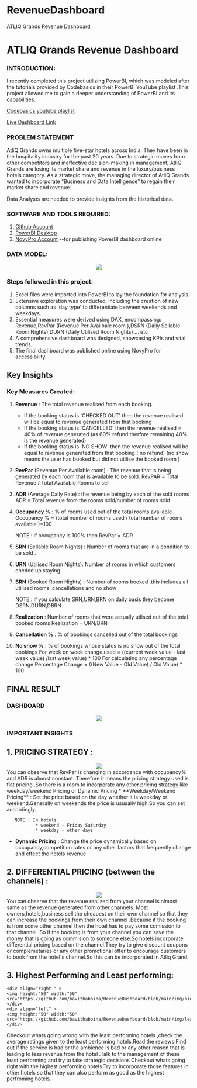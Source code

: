 # RevenueDashboard
ATLIQ Grands Revenue Dashboard
# ATLIQ Grands Revenue Dashboard
### INTRODUCTION:

I recently completed this project utilizing PowerBI, which was modeled after the tutorials provided by Codebasics in their PowerBI YouTube playlist .This project allowed me to gain a deeper understanding of PowerBI and its capabilities.

[Codebasics youtube playlist](https://www.youtube.com/watch?v=tT4V7zguCnc)

[Live Dashboard Link]([https://app.powerbi.com/view?r=eyJrIjoiMmJmMzRjYjgtOTZhNy00ZGVkLTg2YjEtZTY0MDcxMDM3ZGRiIiwidCI6ImRmODY3OWNkLWE4MGUtNDVkOC05OWFjLWM4M2VkN2ZmOTVhMCJ9&pageName=ReportSection40e6fb4b5493ba29ec91](https://app.powerbi.com/view?r=eyJrIjoiYTk5MzcxMTAtMjExZC00ZWVlLTg1NzUtMjE3Mzg4YjgxOGU0IiwidCI6ImRmODY3OWNkLWE4MGUtNDVkOC05OWFjLWM4M2VkN2ZmOTVhMCJ9))

### PROBLEM STATEMENT
AtliQ Grands owns multiple five-star hotels across India. They have been in the hospitality industry for the past 20 years. Due to strategic moves from other competitors and ineffective decision-making in management, AtliQ Grands are losing its market share and revenue in the luxury/business hotels category. As a strategic move, the managing director of AtliQ Grands wanted to incorporate “Business and Data Intelligence” to regain their market share and revenue. 

Data Analysts are needed to provide insights from the historical data.


### SOFTWARE AND TOOLS REQUIRED:

1. [Github Account](https://github.com)
2. [PowerBI Desktop](https://www.microsoft.com/en-us/download/details.aspx?id=58494)
3. [NovyPro Account](https://www.novypro.com/)  --for publishing PowerBI dashboard online

### DATA MODEL:
<div align="center" >
<img height:"100" width:"100" src="https://github.com/bavithaboina/RevenueDashboard/blob/main/img/Reveue_dashboard_data_model.jpg">
</div>

### Steps followed in this project:
1. Excel files were imported into PowerBI to lay the foundation for analysis.
2. Extensive exploration was conducted, including the creation of new columns such as 'day type' to differentiate between weekends and weekdays.
3. Essential measures were derived using DAX, encompassing: Revenue,RevPar (Revenue Per Availbale room ),DSRN (Daily Sellable Room Nights),DURN (Daily Utilised Room Nights) ... etc 
4. A comprehensive dashboard was designed, showcasing KPIs and vital trends. 
5. The final dashboard was published online using NovyPro for accessibility.

## Key Insights

### Key Measures Created:
1. **Revenue**    : The total revenue realised from each booking.
     *  If the booking status is 'CHECKED OUT' then the revenue realised will be equal to revenue generated from that booking
     *  If the booking status is 'CANCELLED' then the revenue realised = 40% of revenue generated (as 60% refund therfore remaining 40% is the revenue generated)
     *  If the booking status is 'NO SHOW' then the revenue realised will be equal to revenue generated from that booking ( no refund) (no show means the user has booked but did not utilise the booked room )
2. **RevPar** (Revenue Per Available room) : The revenue that is being generated by each room that is available to be sold.
       RevPAR = Total Revenue / Total Available Rooms to sell
3. **ADR** (Average Daily Rate) : the revenue being by each of the sold rooms
       ADR =  Total revenue from the rooms sold/number of rooms sold
4. **Occupancy %** : % of rooms used out of the total rooms available
       Occupancy % = (total number of rooms used / total number of rooms available )*100
   
   NOTE : if occupancy is 100% then RevPar = ADR
   
5. **SRN** (Sellable Room Nights) : Number of rooms that are in a condition to be sold .
6. **URN** (Utilised Room Nights): Number of rooms in which customers eneded up staying
7. **BRN** (Booked Room Nights) : Number of rooms booked .this includes all utilised rooms ,cancellations and no show
   
    NOTE : if you calculate SRN,URN,BRN on daily basis they become DSRN,DURN,DBRN
   
8. **Realization** : Number of rooms that were actually utlised out of the total booked rooms
       Realization = URN/BRN
9. **Cancellation %** : % of bookings cancelled out of the total bookings
10. **No show %** : % of bookings whose status is no show out of the total bookings 
For week on week change used  = ((current week value  - last week value) /last week value) * 100
For calculating any percentage change
    Percentage Change = ((New Value - Old Value) / Old Value) * 100

## FINAL RESULT

### DASHBOARD 
<div align="center">
<img src="https://github.com/bavithaboina/RevenueDashboard/blob/main/img/Dashboard.jpg"  />
</div>

### IMPORTANT INSIGHTS 
## 1. PRICING STRATEGY :
   <div align="center" >
    <img height:"50" width:"50" src="https://github.com/bavithaboina/RevenueDashboard/blob/main/img/trend_by_key_metrics.jpg">
    </div>
   You can observe that RevPar is changing in accordance with occupancy%  and ADR is almost constant.
   Therefore it means the pricing strategy used is flat pricing .So there is a room to incorporate any other pricing strategy like weekday/weekend Pricing or Dynamic Pricing
   * **Weekday/Weekend Pricing** : Set the price based on the day whether it is weekday or weekend.Generally on weekends the price is ususally high.So you can set accordingly.
   
       NOTE : In hotels
               * weekend - Friday,Saturday
               * weekday - other days
   * **Dynamic Pricing** : Change the price dynamically based on occupancy,competition rates or any other factors that frequently change and effect the hotels revenue
## 2. DIFFERENTIAL PRICING (between the channels) :
   <div align="center" >
    <img height:"50" width:"50" src="https://github.com/bavithaboina/RevenueDashboard/blob/main/img/booking_platform.jpg">
    </div>
   You can observe that the revenue realized from your channel is almost same as the revenue generated from other channels. Most owners,hotels,business sell the cheapest on their own channel so that they can increase the bookings from their own channel .Because if the booking is from some other channel then the hotel has to pay some comission to that channel. So if the booking is from your channel you can save the money that is going as commision to someone else.So hotels incorporate differential pricing based on the channel.They try to give discount coupons or complemetaries or any other promotional offer to encourage customers to book from the hotel's channel.So this can be incorporated in Atliq Grand.
   
## 3. Highest Performing and Least performing:
    
    <div align="right " >
    <img height:"50" width:"50" src="https://github.com/bavithaboina/RevenueDashboard/blob/main/img/highest_performinh.jpg">
    </div>
    <div align="left" >
    <img height:"50" width:"50" src="https://github.com/bavithaboina/RevenueDashboard/blob/main/img/least_performing.jpg">
    </div>
   Checkout whats going wrong with the least performing hotels ,check the average ratings given to the least performing hotels.Read the reviews.Find out if the service is bad or the ambience is bad or any other reason that is leading to less revenue from the hotel .Talk to the management of these least performing and try to take strategic decisions
   Checkout whats going right with the highest performing hotels.Try to incorporate those features in other hotels so that they can also perform as good as the highest perfroming hotels.
                   




